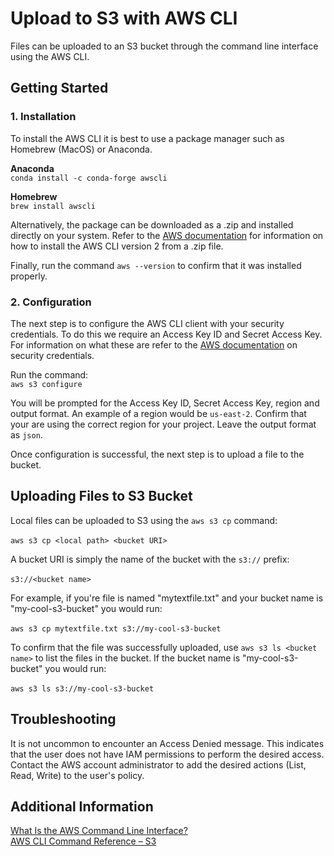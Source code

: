 # Upload to S3 with AWS CLI
Files can be uploaded to an S3 bucket through the command line interface using the AWS CLI. 

## Getting Started

### 1. Installation
To install the AWS CLI it is best to use a package manager such as Homebrew (MacOS) or Anaconda.

**Anaconda**<br>
```conda install -c conda-forge awscli```

**Homebrew**<br>
```brew install awscli```

Alternatively, the package can be downloaded as a .zip and installed directly on your system. Refer to the [AWS documentation](https://docs.aws.amazon.com/cli/latest/userguide/install-cliv2-linux-mac.html) for information on how to install the AWS CLI version 2 from a .zip file.

Finally, run the command `aws --version` to confirm that it was installed properly.

### 2. Configuration
The next step is to configure the AWS CLI client with your security credentials. To do this we require an Access Key ID and Secret Access Key. For information on what these are refer to the [AWS documentation](https://docs.aws.amazon.com/general/latest/gr/aws-sec-cred-types.html#access-keys-and-secret-access-keys) on security credentials.

Run the command:<br>
```aws s3 configure```

You will be prompted for the Access Key ID, Secret Access Key, region and output format. An example of a region would be `us-east-2`. Confirm that your are using the correct region for your project. Leave the output format as `json`. 

Once configuration is successful, the next step is to upload a file to the bucket.

## Uploading Files to S3 Bucket
Local files can be uploaded to S3 using the `aws s3 cp` command:<br><br>
```aws s3 cp <local path> <bucket URI>```

A bucket URI is simply the name of the bucket with the `s3://` prefix:<br><br>
```s3://<bucket name>```

 For example, if you're file is named "mytextfile.txt" and your bucket name is "my-cool-s3-bucket" you would run:<br><br>
```aws s3 cp mytextfile.txt s3://my-cool-s3-bucket```

To confirm that the file was successfully uploaded, use `aws s3 ls <bucket name>` to list the files in the bucket. If the bucket name is "my-cool-s3-bucket" you would run:<br><br>
```aws s3 ls s3://my-cool-s3-bucket```

## Troubleshooting
It is not uncommon to encounter an Access Denied message. This indicates that the user does not have IAM permissions to perform the desired access. Contact the AWS account administrator to add the desired actions (List, Read, Write) to the user's policy.

## Additional Information
[What Is the AWS Command Line Interface?](https://docs.aws.amazon.com/cli/latest/userguide/cli-chap-welcome.html)<br>
[AWS CLI Command Reference – S3](https://docs.aws.amazon.com/cli/latest/reference/s3/index.html#cli-aws-s3)


